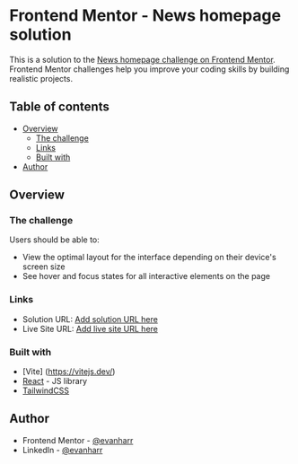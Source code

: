 # Frontend Mentor - News homepage solution

This is a solution to the [News homepage challenge on Frontend Mentor](https://www.frontendmentor.io/challenges/news-homepage-H6SWTa1MFl). Frontend Mentor challenges help you improve your coding skills by building realistic projects. 

## Table of contents

- [Overview](#overview)
  - [The challenge](#the-challenge)
  - [Links](#links)
  - [Built with](#built-with)
- [Author](#author)

## Overview

### The challenge

Users should be able to:

- View the optimal layout for the interface depending on their device's screen size
- See hover and focus states for all interactive elements on the page

### Links

- Solution URL: [Add solution URL here](https://your-solution-url.com)
- Live Site URL: [Add live site URL here](https://your-live-site-url.com)


### Built with

- [Vite] (https://vitejs.dev/)
- [React](https://reactjs.org/) - JS library
- [TailwindCSS](https://tailwindcss.com/)

## Author

- Frontend Mentor - [@evanharr](https://www.frontendmentor.io/profile/evanharr)
- LinkedIn - [@evanharr](https://www.linkedin.com/in/evanharr/)




